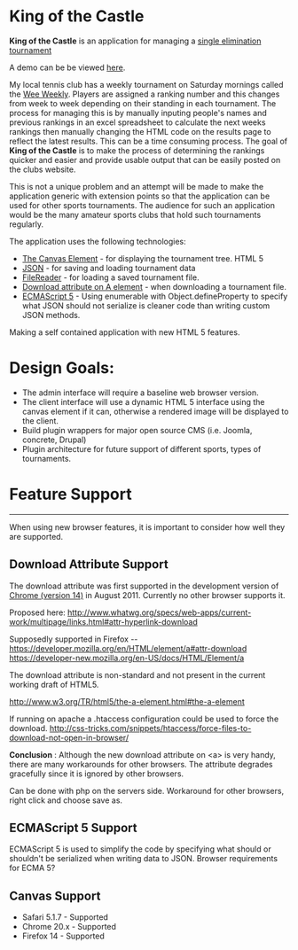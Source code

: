 King of the Castle 
====================

**King of the Castle** is an application for managing a
[single elimination tournament](http://en.wikipedia.org/wiki/Single-elimination_tournament)

A demo can be be viewed [here](http://mcormier.github.com/kingofthecastle/).

My local tennis club has a weekly tournament on Saturday mornings called the [Wee Weekly](http://stgeorgetennis.ca/weeweekly.php). Players are assigned a ranking number and this changes from week to week depending on their standing in each tournament.  The process for managing this is by manually inputing people's names and previous rankings in an excel spreadsheet to calculate the next weeks rankings then manually changing the HTML code on the results page to reflect the latest results.  This can be a time consuming process.  The goal of **King of the Castle** is to make the process of determining the rankings quicker and easier and provide usable output that can be easily posted on the clubs website.

This is not a unique problem and an attempt will be made to make the application generic with extension points so that the application can be used for other sports tournaments.  The audience for such an application would be the many amateur sports clubs that hold such tournaments regularly.


The application uses the following technologies:

- [The Canvas Element](http://www.w3.org/TR/html5/the-canvas-element.html#the-canvas-element) - for displaying the tournament tree. HTML 5
- [JSON](http://www.json.org/) - for saving and loading tournament data
- [FileReader](http://www.w3.org/TR/FileAPI/#FileReader-interface) - for loading a saved tournament file.
- [Download attribute on A element](http://www.whatwg.org/specs/web-apps/current-work/multipage/links.html#attr-hyperlink-download) - when downloading a tournament file.
- [ECMAScript 5](http://www.ecmascript.org/index.php) - Using enumerable with Object.defineProperty to specify what JSON should not serialize is cleaner code than writing custom JSON methods.


Making a self contained application with new HTML 5 features. 

Design Goals:
=============
- The admin interface will require a baseline web browser version.
- The client interface will use a dynamic HTML 5 interface using the canvas element if it can, otherwise a rendered image will be displayed to the client.
- Build plugin wrappers for major open source CMS (i.e. Joomla, concrete, Drupal)
- Plugin architecture for future support of different sports, types of tournaments.



Feature Support
===============
---

When using new browser features, it is important to consider how well they are supported.

Download Attribute Support
--------------------------

The download attribute was first supported in the development version of [Chrome (version 14)](http://codebits.glennjones.net/downloadattr/downloadattr.htm) in August 2011. Currently no other browser supports it.

Proposed here: http://www.whatwg.org/specs/web-apps/current-work/multipage/links.html#attr-hyperlink-download

Supposedly supported in Firefox -- https://developer.mozilla.org/en/HTML/element/a#attr-download
https://developer-new.mozilla.org/en-US/docs/HTML/Element/a

The download attribute is non-standard and not present in the current working draft of HTML5.

http://www.w3.org/TR/html5/the-a-element.html#the-a-element

If running on apache a .htaccess configuration could be used to force the download.
http://css-tricks.com/snippets/htaccess/force-files-to-download-not-open-in-browser/

__Conclusion__ : Although the new download attribute on &lt;a&gt; is very handy, there are many workarounds for other browsers.  The attribute degrades gracefully since it is ignored by other browsers.

Can be done with php on the servers side.  Workaround for other browsers, right click and choose save as.

ECMAScript 5 Support
--------------------

ECMAScript 5 is used to simplify the code by specifying what should or shouldn't be serialized when writing data to JSON.  Browser requirements for ECMA 5?

Canvas Support
--------------
- Safari 5.1.7 - Supported
- Chrome 20.x  - Supported
- Firefox 14 - Supported

